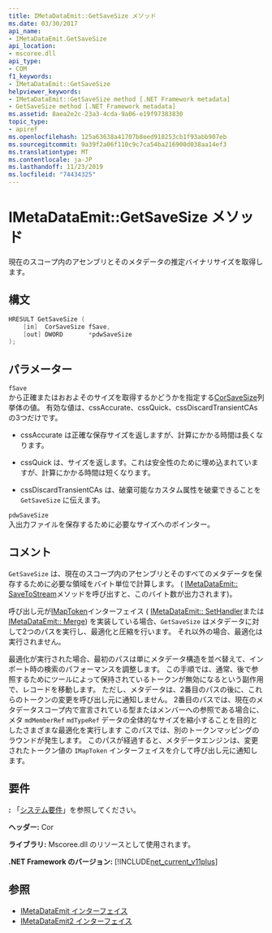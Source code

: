 ```yaml
---
title: IMetaDataEmit::GetSaveSize メソッド
ms.date: 03/30/2017
api_name:
- IMetaDataEmit.GetSaveSize
api_location:
- mscoree.dll
api_type:
- COM
f1_keywords:
- IMetaDataEmit::GetSaveSize
helpviewer_keywords:
- IMetaDataEmit::GetSaveSize method [.NET Framework metadata]
- GetSaveSize method [.NET Framework metadata]
ms.assetid: 8aea2e2c-23a3-4cda-9a06-e19f97383830
topic_type:
- apiref
ms.openlocfilehash: 125a63638a41707b8eed918253cb1f93abb907eb
ms.sourcegitcommit: 9a39f2a06f110c9c7ca54ba216900d038aa14ef3
ms.translationtype: MT
ms.contentlocale: ja-JP
ms.lasthandoff: 11/23/2019
ms.locfileid: "74434325"
---
```

# <a name="imetadataemitgetsavesize-method"></a>IMetaDataEmit::GetSaveSize メソッド
現在のスコープ内のアセンブリとそのメタデータの推定バイナリサイズを取得します。  
  
## <a name="syntax"></a>構文  
  
```cpp  
HRESULT GetSaveSize (  
    [in]  CorSaveSize fSave,  
    [out] DWORD       *pdwSaveSize  
);  
```  
  
## <a name="parameters"></a>パラメーター  
 `fSave`  
 から正確またはおおよそのサイズを取得するかどうかを指定する[CorSaveSize](../../../../docs/framework/unmanaged-api/metadata/corsavesize-enumeration.md)列挙体の値。 有効な値は、cssAccurate、cssQuick、cssDiscardTransientCAs の3つだけです。  
  
- cssAccurate は正確な保存サイズを返しますが、計算にかかる時間は長くなります。  
  
- cssQuick は、サイズを返します。これは安全性のために埋め込まれていますが、計算にかかる時間は短くなります。  
  
- cssDiscardTransientCAs は、破棄可能なカスタム属性を破棄できることを `GetSaveSize` に伝えます。  
  
 `pdwSaveSize`  
 入出力ファイルを保存するために必要なサイズへのポインター。  
  
## <a name="remarks"></a>コメント  
 `GetSaveSize` は、現在のスコープ内のアセンブリとそのすべてのメタデータを保存するために必要な領域をバイト単位で計算します。 ( [IMetaDataEmit:: SaveToStream](../../../../docs/framework/unmanaged-api/metadata/imetadataemit-savetostream-method.md)メソッドを呼び出すと、このバイト数が出力されます)。  
  
 呼び出し元が[IMapToken](../../../../docs/framework/unmanaged-api/metadata/imaptoken-interface.md)インターフェイス ( [IMetaDataEmit:: SetHandler](../../../../docs/framework/unmanaged-api/metadata/imetadataemit-sethandler-method.md)または[IMetaDataEmit:: Merge](../../../../docs/framework/unmanaged-api/metadata/imetadataemit-merge-method.md)) を実装している場合、`GetSaveSize` はメタデータに対して2つのパスを実行し、最適化と圧縮を行います。 それ以外の場合、最適化は実行されません。  
  
 最適化が実行された場合、最初のパスは単にメタデータ構造を並べ替えて、インポート時の検索のパフォーマンスを調整します。 この手順では、通常、後で参照するためにツールによって保持されているトークンが無効になるという副作用で、レコードを移動します。 ただし、メタデータは、2番目のパスの後に、これらのトークンの変更を呼び出し元に通知しません。 2番目のパスでは、現在のメタデータスコープ内で宣言されている型またはメンバーへの参照である場合に、メタ `mdMemberRef` `mdTypeRef` データの全体的なサイズを縮小することを目的としたさまざまな最適化を実行します このパスでは、別のトークンマッピングのラウンドが発生します。 このパスが経過すると、メタデータエンジンは、変更されたトークン値の `IMapToken` インターフェイスを介して呼び出し元に通知します。  
  
## <a name="requirements"></a>要件  
 **:** 「[システム要件](../../../../docs/framework/get-started/system-requirements.md)」を参照してください。  
  
 **ヘッダー:** Cor  
  
 **ライブラリ:** Mscoree.dll のリソースとして使用されます。  
  
 **.NET Framework のバージョン:** [!INCLUDE[net_current_v11plus](../../../../includes/net-current-v11plus-md.md)]  
  
## <a name="see-also"></a>参照

- [IMetaDataEmit インターフェイス](../../../../docs/framework/unmanaged-api/metadata/imetadataemit-interface.md)
- [IMetaDataEmit2 インターフェイス](../../../../docs/framework/unmanaged-api/metadata/imetadataemit2-interface.md)
